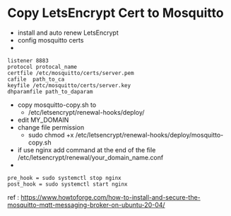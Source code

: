 # Copy LetsEncrypt Cert to Mosquitto 

- install and auto renew LetsEncrypt
- config mosquitto certs 
- 

    listener 8883
    protocol protocal_name
    certfile /etc/mosquitto/certs/server.pem
    cafile  path_to_ca
    keyfile /etc/mosquitto/certs/server.key
    dhparamfile path_to_daparam

- copy mosquitto-copy.sh to 
    - /etc/letsencrypt/renewal-hooks/deploy/
- edit MY_DOMAIN
- change file permission
    - sudo chmod +x /etc/letsencrypt/renewal-hooks/deploy/mosquitto-copy.sh
- if use nginx add command at the end of the file /etc/letsencrypt/renewal/your_domain_name.conf
- 

    pre_hook = sudo systemctl stop nginx
    post_hook = sudo systemctl start nginx

ref : https://www.howtoforge.com/how-to-install-and-secure-the-mosquitto-mqtt-messaging-broker-on-ubuntu-20-04/